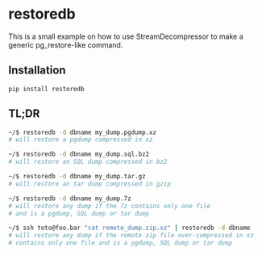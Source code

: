 restoredb
=========

This is a small example on how to use StreamDecompressor to make a generic
pg_restore-like command.

Installation
------------

```
pip install restoredb
```

TL;DR
-----

```bash
~/$ restoredb -d dbname my_dump.pgdump.xz
# will restore a pgdump compressed in xz

~/$ restoredb -d dbname my_dump.sql.bz2
# will restore an SQL dump compressed in bz2

~/$ restoredb -d dbname my_dump.tar.gz
# will restore an tar dump compressed in gzip

~/$ restoredb -d dbname my_dump.7z
# will restore any dump if the 7z contains only one file
# and is a pgdump, SQL dump or tar dump

~/$ ssh toto@foo.bar "cat remote_dump.zip.xz" | restoredb -d dbname
# will restore any dump if the remote zip file over-compressed in xz
# contains only one file and is a pgdump, SQL dump or tar dump
```
